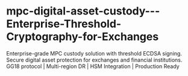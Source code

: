 # mpc-digital-asset-custody---Enterprise-Threshold-Cryptography-for-Exchanges
Enterprise-grade MPC custody solution with threshold ECDSA signing.  Secure digital asset protection for exchanges and financial institutions. GG18 protocol | Multi-region DR | HSM Integration | Production Ready

